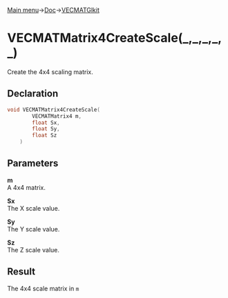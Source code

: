 [Main menu](../../../Readme.md)->[Doc](../../VECMATKit.md)->[VECMATGlkit](../VECMATGlkit.md)

# VECMATMatrix4CreateScale(\_,\_,\_,\_,\_)
Create the 4x4 scaling matrix.

## **Declaration**
```C
void VECMATMatrix4CreateScale(
		VECMATMatrix4 m,
		float Sx,
		float Sy,
		float Sz
	)
```


## **Parameters**
**m**  
A 4x4 matrix.

**Sx**  
The X scale value.

**Sy**  
The Y scale value.

**Sz**  
The Z scale value.

## **Result**
The 4x4 scale matrix in `m`

